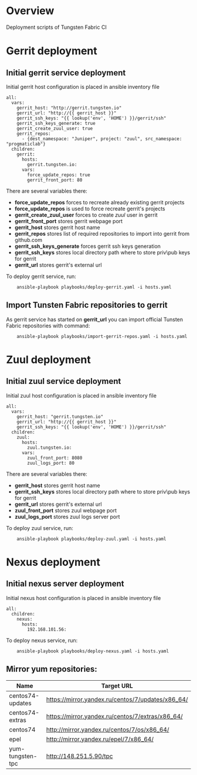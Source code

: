 # Overview
Deployment scripts of Tungsten Fabric CI

# Gerrit deployment
## Initial gerrit service deployment
Initial gerrit host configuration is placed in ansible inventory file
```
all:
  vars:
    gerrit_host: "http://gerrit.tungsten.io"
    gerrit_url: "http://{{ gerrit_host }}"
    gerrit_ssh_keys: "{{ lookup('env', 'HOME') }}/gerrit/ssh"
    gerrit_ssh_keys_generate: true
    gerrit_create_zuul_user: true
    gerrit_repos:
      - {dest_namespace: "Juniper", project: "zuul", src_namespace: "progmaticlab"}
  children:
    gerrit:
      hosts:
        gerrit.tungsten.io:
      vars:
        force_update_repos: true
        gerrit_front_port: 80
```

There are several variables there:
  - **force_update_repos** forces to recreate already existing gerrit projects
  - **force_update_repos** is used to force recreate gerrit's projects
  - **gerrit_create_zuul_user** forces to create *zuul* user in gerrit
  - **gerrit_front_port** stores gerrit webpage port
  - **gerrit_host** stores gerrit host name
  - **gerrit_repos** stores list of required repositories to import into gerrit from github.com
  - **gerrit_ssh_keys_generate** forces gerrit ssh keys generation
  - **gerrit_ssh_keys** stores local directory path where to store priv\pub keys for gerrit
  - **gerrit_url** stores gerrit's external url

To deploy gerrit service, run:
```
    ansible-playbook playbooks/deploy-gerrit.yaml -i hosts.yaml
```

## Import Tunsten Fabric repositories to gerrit
As gerrit service has started on **gerrit_url** you can import official Tunsten Fabric repositories with command:
```
    ansible-playbook playbooks/import-gerrit-repos.yaml -i hosts.yaml
```

# Zuul deployment
## Initial zuul service deployment
Initial zuul host configuration is placed in ansible inventory file
```
all:
  vars:
    gerrit_host: "gerrit.tungsten.io"
    gerrit_url: "http://{{ gerrit_host }}"
    gerrit_ssh_keys: "{{ lookup('env', 'HOME') }}/gerrit/ssh"
  children:
    zuul:
      hosts:
        zuul.tungsten.io:
      vars:
        zuul_front_port: 8080
        zuul_logs_port: 80
```

There are several variables there:
  - **gerrit_host** stores gerrit host name
  - **gerrit_ssh_keys** stores local directory path where to store priv\pub keys for gerrit
  - **gerrit_url** stores gerrit's external url
  - **zuul_front_port** stores zuul webpage port
  - **zuul_logs_port** stores zuul logs server port

To deploy zuul service, run:
```
    ansible-playbook playbooks/deploy-zuul.yaml -i hosts.yaml
```

# Nexus deployment
## Initial nexus server deployment
Initial nexus host configuration is placed in ansible inventory file
```
all:
  children:
    nexus:
      hosts:
        192.168.101.56:
```
To deploy nexus service, run:
```
    ansible-playbook playbooks/deploy-nexus.yaml -i hosts.yaml
```

## Mirror yum repositories:
Name | Target URL
------- | ---------------- |
centos74-updates | https://mirror.yandex.ru/centos/7/updates/x86_64/
centos74-extras | https://mirror.yandex.ru/centos/7/extras/x86_64/
centos74 | http://mirror.yandex.ru/centos/7/os/x86_64/
epel | http://mirror.yandex.ru/epel/7/x86_64/
yum-tungsten-tpc | http://148.251.5.90/tpc